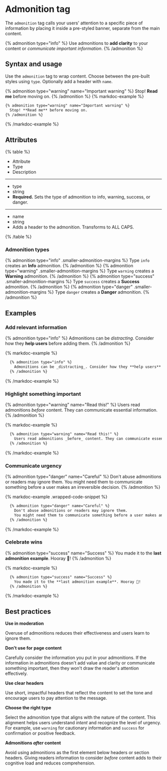 # Admonition tag

The `admonition` tag calls your users' attention to a specific piece of information by placing it inside a pre-styled banner, separate from the main content.

{% admonition type="info" %}
Use admonitions to **add clarity** to your content or _communicate important information_.
{% /admonition %}

## Syntax and usage

Use the `admonition` tag to wrap content.
Choose between the pre-built styles using `type`.
Optionally add a header with `name`.

{% admonition type="warning" name="Important warning" %}
Stop! **Read me** before moving on.
{% /admonition %}
{% markdoc-example %}

```md {% process=false %}
{% admonition type="warning" name="Important warning" %}
  Stop! **Read me** before moving on.
{% /admonition %}
```

{% /markdoc-example %}

## Attributes

{% table %}

- Attribute
- Type
- Description

---

- type
- string
- **Required.**
  Sets the type of admonition to info, warning, success, or danger.
---

- name
- string
- Adds a header to the admonition.
  Transforms to ALL CAPS.

{% /table %}

### Admonition types

{% admonition type="info" .smaller-admonition-margins %}
Type `info` creates an **Info** admonition.
{% /admonition %}
{% admonition type="warning" .smaller-admonition-margins %}
Type `warning` creates a **Warning** admonition.
{% /admonition %}
{% admonition type="success" .smaller-admonition-margins %}
Type `success` creates a **Success** admonition.
{% /admonition %}
{% admonition type="danger" .smaller-admonition-margins %}
Type `danger` creates a **Danger** admonition.
{% /admonition %}

## Examples

### Add relevant information

{% admonition type="info" %}
Admonitions can be _distracting_. Consider how they **help users** before adding them.
{% /admonition %}

{% markdoc-example %}

```md {% process=false %}
  {% admonition type="info" %}
    Admonitions can be _distracting_. Consider how they **help users** before adding them.
  {% /admonition %}
```

{% /markdoc-example %}

### Highlight something important

{% admonition type="warning" name="Read this!" %}
Users read admonitions _before_ content. They can communicate essential information.
{% /admonition %}

{% markdoc-example %}

```md {% process=false %}
  {% admonition type="warning" name="Read this!" %}
    Users read admonitions _before_ content. They can communicate essential information.
  {% /admonition %}
```

{% /markdoc-example %}

### Communicate urgency

{% admonition type="danger" name="Careful" %}
Don't abuse admonitions or readers may ignore them.
You might need them to communicate something before a user makes an irreversible decision.
{% /admonition %}

{% markdoc-example .wrapped-code-snippet %}

```md
  {% admonition type="danger" name="Careful" %}
    Don't abuse admonitions or readers may ignore them.
    You might need them to communicate something before a user makes an irreversible decision.
  {% /admonition %}
```

{% /markdoc-example %}

### Celebrate wins

{% admonition type="success" name="Success" %}
You made it to the **last admonition example**. Hooray 🥳!
{% /admonition %}

{% markdoc-example %}

```md {% process=false %}
  {% admonition type="success" name="Success" %}
    You made it to the **last admonition example**. Hooray 🥳!
  {% /admonition %}
```

{% /markdoc-example %}

## Best practices

**Use in moderation**

Overuse of admonitions reduces their effectiveness and users learn to ignore them.

**Don't use for page content**

Carefully consider the information you put in your admonitions.
If the information in admonitions doesn't add value and clarity or communicate something important, then they won't draw the reader's attention effectively.

**Use clear headers**

Use short, impactful headers that reflect the content to set the tone and encourage users to pay attention to the message.

**Choose the right type**

Select the admonition type that aligns with the nature of the content.
This alignment helps users understand _intent_ and recognize the level of urgency.
For example, use `warning` for cautionary information and `success` for confirmation or positive feedback.

**Admonitions _after_ content**

Avoid using admonitions as the first element below headers or section headers.
Giving readers information to consider _before_ content adds to their cognitive load and reduces comprehension.
